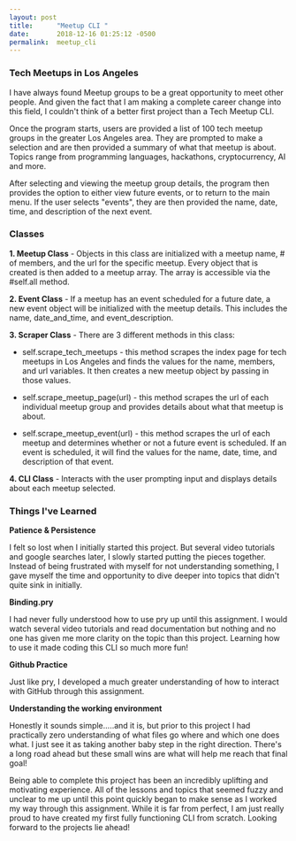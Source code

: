 ```yaml
---
layout: post
title:      "Meetup CLI "
date:       2018-12-16 01:25:12 -0500
permalink:  meetup_cli
---
```



### Tech Meetups in Los Angeles

I have always found Meetup groups to be a great opportunity to meet other people. And given the fact that I am making a complete career change into this field, I couldn't think of a better first project than a Tech Meetup CLI. 

Once the program starts, users are provided a list of 100 tech meetup groups in the greater Los Angeles area. They are prompted to make a selection and are then provided a summary of what that meetup is about. Topics range from programming languages, hackathons, cryptocurrency, AI and more.

After selecting and viewing the meetup group details, the program then provides the option to either view future events, or to return to the main menu. If the user selects "events", they are then provided the name, date, time, and description of the next event. 
 
### Classes
**1. Meetup Class** - Objects in this class are initialized with a meetup name, # of members, and the url for the specific meetup. Every object that is created is then added to a meetup array. The array is accessible via the #self.all method.

**2. Event Class** - If a meetup has an event scheduled for a future date, a new event object will be initialized with the meetup details. This includes the name, date_and_time, and event_description.

**3. Scraper Class** - There are 3 different methods in this class:
*  self.scrape_tech_meetups - this method scrapes the index page for tech meetups in Los Angeles and finds the values for the name, members, and url variables. It then creates a new meetup object by passing in those values.

*  self.scrape_meetup_page(url) - this method scrapes the url of each individual meetup group and provides details about what that meetup is about.

* self.scrape_meetup_event(url) - this method scrapes the url of each meetup and determines whether or not a future event is scheduled. If an event is scheduled, it will find the values for the name, date, time, and description of that event.

**4. CLI Class** - Interacts with the user prompting input and displays details about each meetup selected.

### Things I've Learned

**Patience & Persistence**

I felt so lost when I initially started this project. But several video tutorials and google searches later, I slowly started putting the pieces together. Instead of being frustrated with myself for not understanding something, I gave myself the time and opportunity to dive deeper into topics that didn't quite sink in initially.

**Binding.pry**

I had never fully understood how to use pry up until this assignment. I would watch several video tutorials and read documentation but nothing and no one has given me more clarity on the topic than this project. Learning how to use it made coding this CLI so much more fun! 

**Github Practice**

Just like pry, I developed a much greater understanding of how to interact with GitHub through this assignment.

**Understanding the working environment**

Honestly it sounds simple.....and it is, but prior to this project I had practically zero understanding of what files go where and which one does what. I just see it as taking another baby step in the right direction. There's a long road ahead but these small wins are what will help me reach that final goal! 

Being able to complete this project has been an incredibly uplifting and motivating experience. All of the lessons and topics that seemed fuzzy and unclear to me up until this point quickly began to make sense as I worked my way through this assignment.  While it is far from perfect, I am just really proud to have created my first fully functioning CLI from scratch. Looking forward to the projects lie ahead!
